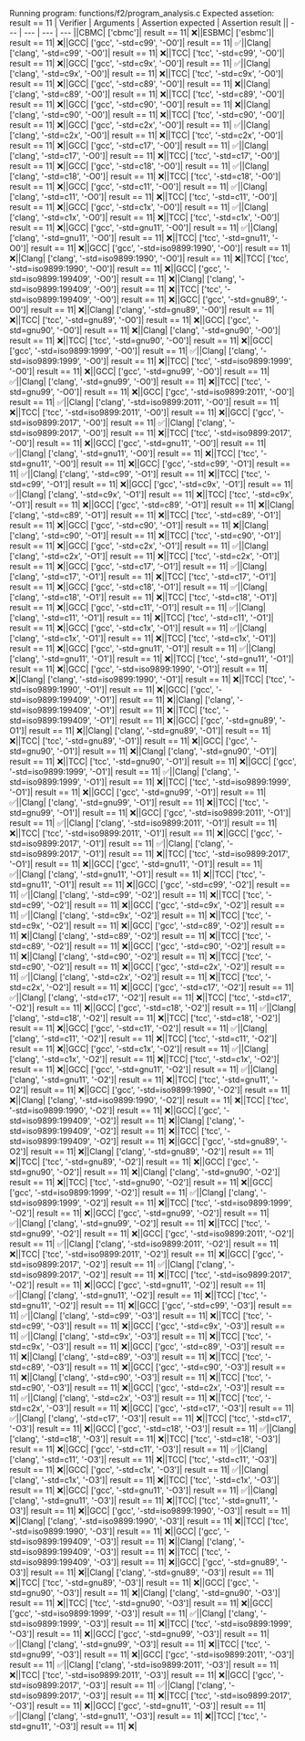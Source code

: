 Running program: functions/f2/program_analysis.c
Expected assetion: result == 11
| Verifier | Arguments | Assertion expected | Assertion result || --- | --- | --- | --- ||CBMC| ['cbmc']| result == 11| ❌️||ESBMC| ['esbmc']| result == 11| ❌️||GCC| ['gcc', '-std=c99', '-O0']| result == 11| ✅️||Clang| ['clang', '-std=c99', '-O0']| result == 11| ❌️||TCC| ['tcc', '-std=c99', '-O0']| result == 11| ❌️||GCC| ['gcc', '-std=c9x', '-O0']| result == 11| ✅️||Clang| ['clang', '-std=c9x', '-O0']| result == 11| ❌️||TCC| ['tcc', '-std=c9x', '-O0']| result == 11| ❌️||GCC| ['gcc', '-std=c89', '-O0']| result == 11| ❌️||Clang| ['clang', '-std=c89', '-O0']| result == 11| ❌️||TCC| ['tcc', '-std=c89', '-O0']| result == 11| ❌️||GCC| ['gcc', '-std=c90', '-O0']| result == 11| ❌️||Clang| ['clang', '-std=c90', '-O0']| result == 11| ❌️||TCC| ['tcc', '-std=c90', '-O0']| result == 11| ❌️||GCC| ['gcc', '-std=c2x', '-O0']| result == 11| ✅️||Clang| ['clang', '-std=c2x', '-O0']| result == 11| ❌️||TCC| ['tcc', '-std=c2x', '-O0']| result == 11| ❌️||GCC| ['gcc', '-std=c17', '-O0']| result == 11| ✅️||Clang| ['clang', '-std=c17', '-O0']| result == 11| ❌️||TCC| ['tcc', '-std=c17', '-O0']| result == 11| ❌️||GCC| ['gcc', '-std=c18', '-O0']| result == 11| ✅️||Clang| ['clang', '-std=c18', '-O0']| result == 11| ❌️||TCC| ['tcc', '-std=c18', '-O0']| result == 11| ❌️||GCC| ['gcc', '-std=c11', '-O0']| result == 11| ✅️||Clang| ['clang', '-std=c11', '-O0']| result == 11| ❌️||TCC| ['tcc', '-std=c11', '-O0']| result == 11| ❌️||GCC| ['gcc', '-std=c1x', '-O0']| result == 11| ✅️||Clang| ['clang', '-std=c1x', '-O0']| result == 11| ❌️||TCC| ['tcc', '-std=c1x', '-O0']| result == 11| ❌️||GCC| ['gcc', '-std=gnu11', '-O0']| result == 11| ✅️||Clang| ['clang', '-std=gnu11', '-O0']| result == 11| ❌️||TCC| ['tcc', '-std=gnu11', '-O0']| result == 11| ❌️||GCC| ['gcc', '-std=iso9899:1990', '-O0']| result == 11| ❌️||Clang| ['clang', '-std=iso9899:1990', '-O0']| result == 11| ❌️||TCC| ['tcc', '-std=iso9899:1990', '-O0']| result == 11| ❌️||GCC| ['gcc', '-std=iso9899:199409', '-O0']| result == 11| ❌️||Clang| ['clang', '-std=iso9899:199409', '-O0']| result == 11| ❌️||TCC| ['tcc', '-std=iso9899:199409', '-O0']| result == 11| ❌️||GCC| ['gcc', '-std=gnu89', '-O0']| result == 11| ❌️||Clang| ['clang', '-std=gnu89', '-O0']| result == 11| ❌️||TCC| ['tcc', '-std=gnu89', '-O0']| result == 11| ❌️||GCC| ['gcc', '-std=gnu90', '-O0']| result == 11| ❌️||Clang| ['clang', '-std=gnu90', '-O0']| result == 11| ❌️||TCC| ['tcc', '-std=gnu90', '-O0']| result == 11| ❌️||GCC| ['gcc', '-std=iso9899:1999', '-O0']| result == 11| ✅️||Clang| ['clang', '-std=iso9899:1999', '-O0']| result == 11| ❌️||TCC| ['tcc', '-std=iso9899:1999', '-O0']| result == 11| ❌️||GCC| ['gcc', '-std=gnu99', '-O0']| result == 11| ✅️||Clang| ['clang', '-std=gnu99', '-O0']| result == 11| ❌️||TCC| ['tcc', '-std=gnu99', '-O0']| result == 11| ❌️||GCC| ['gcc', '-std=iso9899:2011', '-O0']| result == 11| ✅️||Clang| ['clang', '-std=iso9899:2011', '-O0']| result == 11| ❌️||TCC| ['tcc', '-std=iso9899:2011', '-O0']| result == 11| ❌️||GCC| ['gcc', '-std=iso9899:2017', '-O0']| result == 11| ✅️||Clang| ['clang', '-std=iso9899:2017', '-O0']| result == 11| ❌️||TCC| ['tcc', '-std=iso9899:2017', '-O0']| result == 11| ❌️||GCC| ['gcc', '-std=gnu11', '-O0']| result == 11| ✅️||Clang| ['clang', '-std=gnu11', '-O0']| result == 11| ❌️||TCC| ['tcc', '-std=gnu11', '-O0']| result == 11| ❌️||GCC| ['gcc', '-std=c99', '-O1']| result == 11| ✅️||Clang| ['clang', '-std=c99', '-O1']| result == 11| ❌️||TCC| ['tcc', '-std=c99', '-O1']| result == 11| ❌️||GCC| ['gcc', '-std=c9x', '-O1']| result == 11| ✅️||Clang| ['clang', '-std=c9x', '-O1']| result == 11| ❌️||TCC| ['tcc', '-std=c9x', '-O1']| result == 11| ❌️||GCC| ['gcc', '-std=c89', '-O1']| result == 11| ❌️||Clang| ['clang', '-std=c89', '-O1']| result == 11| ❌️||TCC| ['tcc', '-std=c89', '-O1']| result == 11| ❌️||GCC| ['gcc', '-std=c90', '-O1']| result == 11| ❌️||Clang| ['clang', '-std=c90', '-O1']| result == 11| ❌️||TCC| ['tcc', '-std=c90', '-O1']| result == 11| ❌️||GCC| ['gcc', '-std=c2x', '-O1']| result == 11| ✅️||Clang| ['clang', '-std=c2x', '-O1']| result == 11| ❌️||TCC| ['tcc', '-std=c2x', '-O1']| result == 11| ❌️||GCC| ['gcc', '-std=c17', '-O1']| result == 11| ✅️||Clang| ['clang', '-std=c17', '-O1']| result == 11| ❌️||TCC| ['tcc', '-std=c17', '-O1']| result == 11| ❌️||GCC| ['gcc', '-std=c18', '-O1']| result == 11| ✅️||Clang| ['clang', '-std=c18', '-O1']| result == 11| ❌️||TCC| ['tcc', '-std=c18', '-O1']| result == 11| ❌️||GCC| ['gcc', '-std=c11', '-O1']| result == 11| ✅️||Clang| ['clang', '-std=c11', '-O1']| result == 11| ❌️||TCC| ['tcc', '-std=c11', '-O1']| result == 11| ❌️||GCC| ['gcc', '-std=c1x', '-O1']| result == 11| ✅️||Clang| ['clang', '-std=c1x', '-O1']| result == 11| ❌️||TCC| ['tcc', '-std=c1x', '-O1']| result == 11| ❌️||GCC| ['gcc', '-std=gnu11', '-O1']| result == 11| ✅️||Clang| ['clang', '-std=gnu11', '-O1']| result == 11| ❌️||TCC| ['tcc', '-std=gnu11', '-O1']| result == 11| ❌️||GCC| ['gcc', '-std=iso9899:1990', '-O1']| result == 11| ❌️||Clang| ['clang', '-std=iso9899:1990', '-O1']| result == 11| ❌️||TCC| ['tcc', '-std=iso9899:1990', '-O1']| result == 11| ❌️||GCC| ['gcc', '-std=iso9899:199409', '-O1']| result == 11| ❌️||Clang| ['clang', '-std=iso9899:199409', '-O1']| result == 11| ❌️||TCC| ['tcc', '-std=iso9899:199409', '-O1']| result == 11| ❌️||GCC| ['gcc', '-std=gnu89', '-O1']| result == 11| ❌️||Clang| ['clang', '-std=gnu89', '-O1']| result == 11| ❌️||TCC| ['tcc', '-std=gnu89', '-O1']| result == 11| ❌️||GCC| ['gcc', '-std=gnu90', '-O1']| result == 11| ❌️||Clang| ['clang', '-std=gnu90', '-O1']| result == 11| ❌️||TCC| ['tcc', '-std=gnu90', '-O1']| result == 11| ❌️||GCC| ['gcc', '-std=iso9899:1999', '-O1']| result == 11| ✅️||Clang| ['clang', '-std=iso9899:1999', '-O1']| result == 11| ❌️||TCC| ['tcc', '-std=iso9899:1999', '-O1']| result == 11| ❌️||GCC| ['gcc', '-std=gnu99', '-O1']| result == 11| ✅️||Clang| ['clang', '-std=gnu99', '-O1']| result == 11| ❌️||TCC| ['tcc', '-std=gnu99', '-O1']| result == 11| ❌️||GCC| ['gcc', '-std=iso9899:2011', '-O1']| result == 11| ✅️||Clang| ['clang', '-std=iso9899:2011', '-O1']| result == 11| ❌️||TCC| ['tcc', '-std=iso9899:2011', '-O1']| result == 11| ❌️||GCC| ['gcc', '-std=iso9899:2017', '-O1']| result == 11| ✅️||Clang| ['clang', '-std=iso9899:2017', '-O1']| result == 11| ❌️||TCC| ['tcc', '-std=iso9899:2017', '-O1']| result == 11| ❌️||GCC| ['gcc', '-std=gnu11', '-O1']| result == 11| ✅️||Clang| ['clang', '-std=gnu11', '-O1']| result == 11| ❌️||TCC| ['tcc', '-std=gnu11', '-O1']| result == 11| ❌️||GCC| ['gcc', '-std=c99', '-O2']| result == 11| ✅️||Clang| ['clang', '-std=c99', '-O2']| result == 11| ❌️||TCC| ['tcc', '-std=c99', '-O2']| result == 11| ❌️||GCC| ['gcc', '-std=c9x', '-O2']| result == 11| ✅️||Clang| ['clang', '-std=c9x', '-O2']| result == 11| ❌️||TCC| ['tcc', '-std=c9x', '-O2']| result == 11| ❌️||GCC| ['gcc', '-std=c89', '-O2']| result == 11| ❌️||Clang| ['clang', '-std=c89', '-O2']| result == 11| ❌️||TCC| ['tcc', '-std=c89', '-O2']| result == 11| ❌️||GCC| ['gcc', '-std=c90', '-O2']| result == 11| ❌️||Clang| ['clang', '-std=c90', '-O2']| result == 11| ❌️||TCC| ['tcc', '-std=c90', '-O2']| result == 11| ❌️||GCC| ['gcc', '-std=c2x', '-O2']| result == 11| ✅️||Clang| ['clang', '-std=c2x', '-O2']| result == 11| ❌️||TCC| ['tcc', '-std=c2x', '-O2']| result == 11| ❌️||GCC| ['gcc', '-std=c17', '-O2']| result == 11| ✅️||Clang| ['clang', '-std=c17', '-O2']| result == 11| ❌️||TCC| ['tcc', '-std=c17', '-O2']| result == 11| ❌️||GCC| ['gcc', '-std=c18', '-O2']| result == 11| ✅️||Clang| ['clang', '-std=c18', '-O2']| result == 11| ❌️||TCC| ['tcc', '-std=c18', '-O2']| result == 11| ❌️||GCC| ['gcc', '-std=c11', '-O2']| result == 11| ✅️||Clang| ['clang', '-std=c11', '-O2']| result == 11| ❌️||TCC| ['tcc', '-std=c11', '-O2']| result == 11| ❌️||GCC| ['gcc', '-std=c1x', '-O2']| result == 11| ✅️||Clang| ['clang', '-std=c1x', '-O2']| result == 11| ❌️||TCC| ['tcc', '-std=c1x', '-O2']| result == 11| ❌️||GCC| ['gcc', '-std=gnu11', '-O2']| result == 11| ✅️||Clang| ['clang', '-std=gnu11', '-O2']| result == 11| ❌️||TCC| ['tcc', '-std=gnu11', '-O2']| result == 11| ❌️||GCC| ['gcc', '-std=iso9899:1990', '-O2']| result == 11| ❌️||Clang| ['clang', '-std=iso9899:1990', '-O2']| result == 11| ❌️||TCC| ['tcc', '-std=iso9899:1990', '-O2']| result == 11| ❌️||GCC| ['gcc', '-std=iso9899:199409', '-O2']| result == 11| ❌️||Clang| ['clang', '-std=iso9899:199409', '-O2']| result == 11| ❌️||TCC| ['tcc', '-std=iso9899:199409', '-O2']| result == 11| ❌️||GCC| ['gcc', '-std=gnu89', '-O2']| result == 11| ❌️||Clang| ['clang', '-std=gnu89', '-O2']| result == 11| ❌️||TCC| ['tcc', '-std=gnu89', '-O2']| result == 11| ❌️||GCC| ['gcc', '-std=gnu90', '-O2']| result == 11| ❌️||Clang| ['clang', '-std=gnu90', '-O2']| result == 11| ❌️||TCC| ['tcc', '-std=gnu90', '-O2']| result == 11| ❌️||GCC| ['gcc', '-std=iso9899:1999', '-O2']| result == 11| ✅️||Clang| ['clang', '-std=iso9899:1999', '-O2']| result == 11| ❌️||TCC| ['tcc', '-std=iso9899:1999', '-O2']| result == 11| ❌️||GCC| ['gcc', '-std=gnu99', '-O2']| result == 11| ✅️||Clang| ['clang', '-std=gnu99', '-O2']| result == 11| ❌️||TCC| ['tcc', '-std=gnu99', '-O2']| result == 11| ❌️||GCC| ['gcc', '-std=iso9899:2011', '-O2']| result == 11| ✅️||Clang| ['clang', '-std=iso9899:2011', '-O2']| result == 11| ❌️||TCC| ['tcc', '-std=iso9899:2011', '-O2']| result == 11| ❌️||GCC| ['gcc', '-std=iso9899:2017', '-O2']| result == 11| ✅️||Clang| ['clang', '-std=iso9899:2017', '-O2']| result == 11| ❌️||TCC| ['tcc', '-std=iso9899:2017', '-O2']| result == 11| ❌️||GCC| ['gcc', '-std=gnu11', '-O2']| result == 11| ✅️||Clang| ['clang', '-std=gnu11', '-O2']| result == 11| ❌️||TCC| ['tcc', '-std=gnu11', '-O2']| result == 11| ❌️||GCC| ['gcc', '-std=c99', '-O3']| result == 11| ✅️||Clang| ['clang', '-std=c99', '-O3']| result == 11| ❌️||TCC| ['tcc', '-std=c99', '-O3']| result == 11| ❌️||GCC| ['gcc', '-std=c9x', '-O3']| result == 11| ✅️||Clang| ['clang', '-std=c9x', '-O3']| result == 11| ❌️||TCC| ['tcc', '-std=c9x', '-O3']| result == 11| ❌️||GCC| ['gcc', '-std=c89', '-O3']| result == 11| ❌️||Clang| ['clang', '-std=c89', '-O3']| result == 11| ❌️||TCC| ['tcc', '-std=c89', '-O3']| result == 11| ❌️||GCC| ['gcc', '-std=c90', '-O3']| result == 11| ❌️||Clang| ['clang', '-std=c90', '-O3']| result == 11| ❌️||TCC| ['tcc', '-std=c90', '-O3']| result == 11| ❌️||GCC| ['gcc', '-std=c2x', '-O3']| result == 11| ✅️||Clang| ['clang', '-std=c2x', '-O3']| result == 11| ❌️||TCC| ['tcc', '-std=c2x', '-O3']| result == 11| ❌️||GCC| ['gcc', '-std=c17', '-O3']| result == 11| ✅️||Clang| ['clang', '-std=c17', '-O3']| result == 11| ❌️||TCC| ['tcc', '-std=c17', '-O3']| result == 11| ❌️||GCC| ['gcc', '-std=c18', '-O3']| result == 11| ✅️||Clang| ['clang', '-std=c18', '-O3']| result == 11| ❌️||TCC| ['tcc', '-std=c18', '-O3']| result == 11| ❌️||GCC| ['gcc', '-std=c11', '-O3']| result == 11| ✅️||Clang| ['clang', '-std=c11', '-O3']| result == 11| ❌️||TCC| ['tcc', '-std=c11', '-O3']| result == 11| ❌️||GCC| ['gcc', '-std=c1x', '-O3']| result == 11| ✅️||Clang| ['clang', '-std=c1x', '-O3']| result == 11| ❌️||TCC| ['tcc', '-std=c1x', '-O3']| result == 11| ❌️||GCC| ['gcc', '-std=gnu11', '-O3']| result == 11| ✅️||Clang| ['clang', '-std=gnu11', '-O3']| result == 11| ❌️||TCC| ['tcc', '-std=gnu11', '-O3']| result == 11| ❌️||GCC| ['gcc', '-std=iso9899:1990', '-O3']| result == 11| ❌️||Clang| ['clang', '-std=iso9899:1990', '-O3']| result == 11| ❌️||TCC| ['tcc', '-std=iso9899:1990', '-O3']| result == 11| ❌️||GCC| ['gcc', '-std=iso9899:199409', '-O3']| result == 11| ❌️||Clang| ['clang', '-std=iso9899:199409', '-O3']| result == 11| ❌️||TCC| ['tcc', '-std=iso9899:199409', '-O3']| result == 11| ❌️||GCC| ['gcc', '-std=gnu89', '-O3']| result == 11| ❌️||Clang| ['clang', '-std=gnu89', '-O3']| result == 11| ❌️||TCC| ['tcc', '-std=gnu89', '-O3']| result == 11| ❌️||GCC| ['gcc', '-std=gnu90', '-O3']| result == 11| ❌️||Clang| ['clang', '-std=gnu90', '-O3']| result == 11| ❌️||TCC| ['tcc', '-std=gnu90', '-O3']| result == 11| ❌️||GCC| ['gcc', '-std=iso9899:1999', '-O3']| result == 11| ✅️||Clang| ['clang', '-std=iso9899:1999', '-O3']| result == 11| ❌️||TCC| ['tcc', '-std=iso9899:1999', '-O3']| result == 11| ❌️||GCC| ['gcc', '-std=gnu99', '-O3']| result == 11| ✅️||Clang| ['clang', '-std=gnu99', '-O3']| result == 11| ❌️||TCC| ['tcc', '-std=gnu99', '-O3']| result == 11| ❌️||GCC| ['gcc', '-std=iso9899:2011', '-O3']| result == 11| ✅️||Clang| ['clang', '-std=iso9899:2011', '-O3']| result == 11| ❌️||TCC| ['tcc', '-std=iso9899:2011', '-O3']| result == 11| ❌️||GCC| ['gcc', '-std=iso9899:2017', '-O3']| result == 11| ✅️||Clang| ['clang', '-std=iso9899:2017', '-O3']| result == 11| ❌️||TCC| ['tcc', '-std=iso9899:2017', '-O3']| result == 11| ❌️||GCC| ['gcc', '-std=gnu11', '-O3']| result == 11| ✅️||Clang| ['clang', '-std=gnu11', '-O3']| result == 11| ❌️||TCC| ['tcc', '-std=gnu11', '-O3']| result == 11| ❌️|